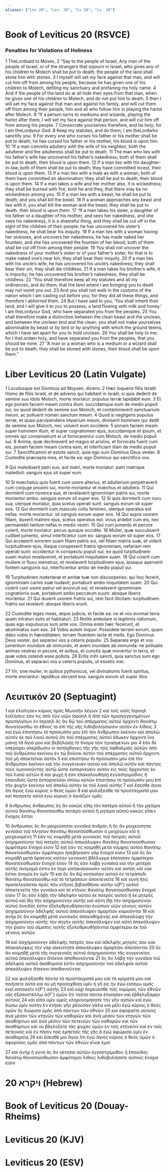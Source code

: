 ```yaml
---
aliases: ["Lev 20", "Lev. 20", "Lv 20", "Lv. 20"]
---
```



# Book of Leviticus 20 (RSVCE)

### Penalties for Violations of Holiness
1 TheLordsaid to Moses,
2 “Say to the people of Israel, Any man of the people of Israel, or of the strangers that sojourn in Israel, who gives any of his children to Molech shall be put to death; the people of the land shall stone him with stones.
3 I myself will set my face against that man, and will cut him off from among his people, because he has given one of his children to Molech, defiling my sanctuary and profaning my holy name.
4 And if the people of the land do at all hide their eyes from that man, when he gives one of his children to Molech, and do not put him to death,
5 then I will set my face against that man and against his family, and will cut them off from among their people, him and all who follow him in playing the harlot after Molech.
6 “If a person turns to mediums and wizards, playing the harlot after them, I will set my face against that person, and will cut him off from among his people.
7 Consecrate yourselves therefore, and be holy; for I am theLordyour God.
8 Keep my statutes, and do them; I am theLordwho sanctify you.
9 For every one who curses his father or his mother shall be put to death; he has cursed his father or his mother, his blood is upon him.
10 “If a man commits adultery with the wife of his neighbor, both the adulterer and the adulteress shall be put to death.
11 The man who lies with his father’s wife has uncovered his father’s nakedness; both of them shall be put to death, their blood is upon them.
12 If a man lies with his daughter-in-law, both of them shall be put to death; they have committed incest, their blood is upon them.
13 If a man lies with a male as with a woman, both of them have committed an abomination; they shall be put to death, their blood is upon them.
14 If a man takes a wife and her mother also, it is wickedness; they shall be burned with fire, both he and they, that there may be no wickedness among you.
15 If a man lies with a beast, he shall be put to death; and you shall kill the beast.
16 If a woman approaches any beast and lies with it, you shall kill the woman and the beast; they shall be put to death, their blood is upon them.
17 “If a man takes his sister, a daughter of his father or a daughter of his mother, and sees her nakedness, and she sees his nakedness, it is a shameful thing, and they shall be cut off in the sight of the children of their people; he has uncovered his sister’s nakedness, he shall bear his iniquity.
18 If a man lies with a woman having her sickness, and uncovers her nakedness, he has made naked her fountain, and she has uncovered the fountain of her blood; both of them shall be cut off from among their people.
19 You shall not uncover the nakedness of your mother’s sister or of your father’s sister, for that is to make naked one’s near kin; they shall bear their iniquity.
20 If a man lies with his uncle’s wife, he has uncovered his uncle’s nakedness; they shall bear their sin, they shall die childless.
21 If a man takes his brother’s wife, it is impurity; he has uncovered his brother’s nakedness, they shall be childless.
22 “You shall therefore keep all my statutes and all my ordinances, and do them; that the land where I am bringing you to dwell may not vomit you out.
23 And you shall not walk in the customs of the nation which I am casting out before you; for they did all these things, and therefore I abhorred them.
24 But I have said to you, ‘You shall inherit their land, and I will give it to you to possess, a land flowing with milk and honey.’ I am theLordyour God, who have separated you from the peoples.
25 You shall therefore make a distinction between the clean beast and the unclean, and between the unclean bird and the clean; you shall not make yourselves abominable by beast or by bird or by anything with which the ground teems, which I have set apart for you to hold unclean.
26 You shall be holy to me; for I theLordam holy, and have separated you from the peoples, that you should be mine.
27 “A man or a woman who is a medium or a wizard shall be put to death; they shall be stoned with stones, their blood shall be upon them.”


# Liber Leviticus 20 (Latin Vulgate)

1 Locutusque est Dominus ad Moysen, dicens:
2 Hæc loqueris filiis Israël: Homo de filiis Israël, et de advenis qui habitant in Israël, si quis dederit de semine suo idolo Moloch, morte moriatur: populus terræ lapidabit eum.
3 Et ego ponam faciem meam contra illum: succidamque eum de medio populi sui, eo quod dederit de semine suo Moloch, et contaminaverit sanctuarium meum, ac polluerit nomen sanctum meum.
4 Quod si negligens populus terræ, et quasi parvipendens imperium meum, dimiserit hominem qui dedit de semine suo Moloch, nec voluerit eum occidere:
5 ponam faciem meam super hominem illum, et super cognationem ejus, succidamque et ipsum, et omnes qui consenserunt ei ut fornicarentur cum Moloch, de medio populi sui.
6 Anima, quæ declinaverit ad magos et ariolos, et fornicata fuerit cum eis, ponam faciem meam contra eam, et interficiam illam de medio populi sui.
7 Sanctificamini et estote sancti, quia ego sum Dominus Deus vester.
8 Custodite præcepta mea, et facite ea: ego Dominus qui sanctifico vos.

9 Qui maledixerit patri suo, aut matri, morte moriatur: patri matrique maledixit: sanguis ejus sit super eum.

10 Si mœchatus quis fuerit cum uxore alterius, et adulterium perpetraverit cum conjuge proximi sui, morte moriantur et mœchus et adultera.
11 Qui dormierit cum noverca sua, et revelaverit ignominiam patris sui, morte moriantur ambo: sanguis eorum sit super eos.
12 Si quis dormierit cum nuru sua, uterque moriatur, quia scelus operati sunt: sanguis eorum sit super eos.
13 Qui dormierit cum masculo coitu femineo, uterque operatus est nefas: morte moriantur: sit sanguis eorum super eos.
14 Qui supra uxorem filiam, duxerit matrem ejus, scelus operatus est: vivus ardebit cum eis, nec permanebit tantum nefas in medio vestri.
15 Qui cum jumento et pecore coierit, morte moriatur: pecus quoque occidite.
16 Mulier, quæ succubuerit cuilibet jumento, simul interficietur cum eo: sanguis eorum sit super eos.
17 Qui acceperit sororem suam filiam patris sui, vel filiam matris suæ, et viderit turpitudinem ejus, illaque conspexerit fratris ignominiam, nefariam rem operati sunt: occidentur in conspectu populi sui, eo quod turpitudinem suam mutuo revelaverint, et portabunt iniquitatem suam.
18 Qui coierit cum muliere in fluxu menstruo, et revelaverit turpitudinem ejus, ipsaque aperuerit fontem sanguinis sui, interficientur ambo de medio populi sui.

19 Turpitudinem materteræ et amitæ tuæ non discooperies: qui hoc fecerit, ignominiam carnis suæ nudavit; portabunt ambo iniquitatem suam.
20 Qui coierit cum uxore patrui vel avunculi sui, et revelaverit ignominiam cognationis suæ, portabunt ambo peccatum suum: absque liberis morientur.
21 Qui duxerit uxorem fratris sui, rem facit illicitam: turpitudinem fratris sui revelavit: absque liberis erunt.

22 Custodite leges meas, atque judicia, et facite ea: ne et vos evomat terra quam intraturi estis et habitaturi.
23 Nolite ambulare in legitimis nationum, quas ego expulsurus sum ante vos. Omnia enim hæc fecerunt, et abominatus sum eas.
24 Vobis autem loquor. Possidete terram eorum, quam dabo vobis in hæreditatem, terram fluentem lacte et melle. Ego Dominus Deus vester, qui separavi vos a ceteris populis.
25 Separate ergo et vos jumentum mundum ab immundo, et avem mundam ab immunda: ne polluatis animas vestras in pecore, et avibus, et cunctis quæ moventur in terra, et quæ vobis ostendi esse polluta.
26 Eritis mihi sancti, quia sanctus sum ego Dominus, et separavi vos a ceteris populis, ut essetis mei.

27 Vir, sive mulier, in quibus pythonicus, vel divinationis fuerit spiritus, morte moriantur: lapidibus obruent eos: sanguis eorum sit super illos.


# Λευιτικόν 20 (Septuagint)

1 καὶ ἐλάλησεν κύριος πρὸς Μωυσῆν λέγων
2 καὶ τοῖς υἱοῖς Ισραηλ λαλήσεις ἐάν τις ἀπὸ τῶν υἱῶν Ισραηλ ἢ ἀπὸ τῶν προσγεγενημένων προσηλύτων ἐν Ισραηλ ὃς ἂν δῷ τοῦ σπέρματος αὐτοῦ ἄρχοντι θανάτῳ θανατούσθω τὸ ἔθνος τὸ ἐπὶ τῆς γῆς λιθοβολήσουσιν αὐτὸν ἐν λίθοις
3 καὶ ἐγὼ ἐπιστήσω τὸ πρόσωπόν μου ἐπὶ τὸν ἄνθρωπον ἐκεῖνον καὶ ἀπολῶ αὐτὸν ἐκ τοῦ λαοῦ αὐτοῦ ὅτι τοῦ σπέρματος αὐτοῦ ἔδωκεν ἄρχοντι ἵνα μιάνῃ τὰ ἅγιά μου καὶ βεβηλώσῃ τὸ ὄνομα τῶν ἡγιασμένων μοι
4 ἐὰν δὲ ὑπερόψει ὑπερίδωσιν οἱ αὐτόχθονες τῆς γῆς τοῖς ὀφθαλμοῖς αὐτῶν ἀπὸ τοῦ ἀνθρώπου ἐκείνου ἐν τῷ δοῦναι αὐτὸν τοῦ σπέρματος αὐτοῦ ἄρχοντι τοῦ μὴ ἀποκτεῖναι αὐτόν
5 καὶ ἐπιστήσω τὸ πρόσωπόν μου ἐπὶ τὸν ἄνθρωπον ἐκεῖνον καὶ τὴν συγγένειαν αὐτοῦ καὶ ἀπολῶ αὐτὸν καὶ πάντας τοὺς ὁμονοοῦντας αὐτῷ ὥστε ἐκπορνεύειν αὐτὸν εἰς τοὺς ἄρχοντας ἐκ τοῦ λαοῦ αὐτῶν
6 καὶ ψυχή ἣ ἐὰν ἐπακολουθήσῃ ἐγγαστριμύθοις ἢ ἐπαοιδοῖς ὥστε ἐκπορνεῦσαι ὀπίσω αὐτῶν ἐπιστήσω τὸ πρόσωπόν μου ἐπὶ τὴν ψυχὴν ἐκείνην καὶ ἀπολῶ αὐτὴν ἐκ τοῦ λαοῦ αὐτῆς
7 καὶ ἔσεσθε ἅγιοι ὅτι ἅγιος ἐγὼ κύριος ὁ θεὸς ὑμῶν
8 καὶ φυλάξεσθε τὰ προστάγματά μου καὶ ποιήσετε αὐτά ἐγὼ κύριος ὁ ἁγιάζων ὑμᾶς

9 ἄνθρωπος ἄνθρωπος ὃς ἂν κακῶς εἴπῃ τὸν πατέρα αὐτοῦ ἢ τὴν μητέρα αὐτοῦ θανάτῳ θανατούσθω πατέρα αὐτοῦ ἢ μητέρα αὐτοῦ κακῶς εἶπεν ἔνοχος ἔσται

10 ἄνθρωπος ὃς ἂν μοιχεύσηται γυναῖκα ἀνδρὸς ἢ ὃς ἂν μοιχεύσηται γυναῖκα τοῦ πλησίον θανάτῳ θανατούσθωσαν ὁ μοιχεύων καὶ ἡ μοιχευομένη
11 ἐάν τις κοιμηθῇ μετὰ γυναικὸς τοῦ πατρὸς αὐτοῦ ἀσχημοσύνην τοῦ πατρὸς αὐτοῦ ἀπεκάλυψεν θανάτῳ θανατούσθωσαν ἀμφότεροι ἔνοχοί εἰσιν
12 καὶ ἐάν τις κοιμηθῇ μετὰ νύμφης αὐτοῦ θανάτῳ θανατούσθωσαν ἀμφότεροι ἠσεβήκασιν γάρ ἔνοχοί εἰσιν
13 καὶ ὃς ἂν κοιμηθῇ μετὰ ἄρσενος κοίτην γυναικός βδέλυγμα ἐποίησαν ἀμφότεροι θανατούσθωσαν ἔνοχοί εἰσιν
14 ὃς ἐὰν λάβῃ γυναῖκα καὶ τὴν μητέρα αὐτῆς ἀνόμημά ἐστιν ἐν πυρὶ κατακαύσουσιν αὐτὸν καὶ αὐτάς καὶ οὐκ ἔσται ἀνομία ἐν ὑμῖν
15 καὶ ὃς ἂν δῷ κοιτασίαν αὐτοῦ ἐν τετράποδι θανάτῳ θανατούσθω καὶ τὸ τετράπουν ἀποκτενεῖτε
16 καὶ γυνή ἥτις προσελεύσεται πρὸς πᾶν κτῆνος βιβασθῆναι αὐτὴν ὑ{P'} αὐτοῦ ἀποκτενεῖτε τὴν γυναῖκα καὶ τὸ κτῆνος θανάτῳ θανατούσθωσαν ἔνοχοί εἰσιν
17 ὃς ἐὰν λάβῃ τὴν ἀδελφὴν αὐτοῦ ἐκ πατρὸς αὐτοῦ ἢ ἐκ μητρὸς αὐτοῦ καὶ ἴδῃ τὴν ἀσχημοσύνην αὐτῆς καὶ αὕτη ἴδῃ τὴν ἀσχημοσύνην αὐτοῦ ὄνειδός ἐστιν ἐξολεθρευθήσονται ἐνώπιον υἱῶν γένους αὐτῶν ἀσχημοσύνην ἀδελφῆς αὐτοῦ ἀπεκάλυψεν ἁμαρτίαν κομιοῦνται
18 καὶ ἀνήρ ὃς ἂν κοιμηθῇ μετὰ γυναικὸς ἀποκαθημένης καὶ ἀποκαλύψῃ τὴν ἀσχημοσύνην αὐτῆς τὴν πηγὴν αὐτῆς ἀπεκάλυψεν καὶ αὕτη ἀπεκάλυψεν τὴν ῥύσιν τοῦ αἵματος αὐτῆς ἐξολεθρευθήσονται ἀμφότεροι ἐκ τοῦ γένους αὐτῶν

19 καὶ ἀσχημοσύνην ἀδελφῆς πατρός σου καὶ ἀδελφῆς μητρός σου οὐκ ἀποκαλύψεις τὴν γὰρ οἰκειότητα ἀπεκάλυψεν ἁμαρτίαν ἀποίσονται
20 ὃς ἂν κοιμηθῇ μετὰ τῆς συγγενοῦς αὐτοῦ ἀσχημοσύνην τῆς συγγενείας αὐτοῦ ἀπεκάλυψεν ἄτεκνοι ἀποθανοῦνται
21 ὃς ἂν λάβῃ τὴν γυναῖκα τοῦ ἀδελφοῦ αὐτοῦ ἀκαθαρσία ἐστίν ἀσχημοσύνην τοῦ ἀδελφοῦ αὐτοῦ ἀπεκάλυψεν ἄτεκνοι ἀποθανοῦνται

22 καὶ φυλάξασθε πάντα τὰ προστάγματά μου καὶ τὰ κρίματά μου καὶ ποιήσετε αὐτά καὶ οὐ μὴ προσοχθίσῃ ὑμῖν ἡ γῆ εἰς ἣν ἐγὼ εἰσάγω ὑμᾶς ἐκεῖ κατοικεῖν ἐ{P'} αὐτῆς
23 καὶ οὐχὶ πορεύεσθε τοῖς νομίμοις τῶν ἐθνῶν οὓς ἐξαποστέλλω ἀ{F'} ὑμῶν ὅτι ταῦτα πάντα ἐποίησαν καὶ ἐβδελυξάμην αὐτούς
24 καὶ εἶπα ὑμῖν ὑμεῖς κληρονομήσατε τὴν γῆν αὐτῶν καὶ ἐγὼ δώσω ὑμῖν αὐτὴν ἐν κτήσει γῆν ῥέουσαν γάλα καὶ μέλι ἐγὼ κύριος ὁ θεὸς ὑμῶν ὃς διώρισα ὑμᾶς ἀπὸ πάντων τῶν ἐθνῶν
25 καὶ ἀφοριεῖτε αὐτοὺς ἀνὰ μέσον τῶν κτηνῶν τῶν καθαρῶν καὶ ἀνὰ μέσον τῶν κτηνῶν τῶν ἀκαθάρτων καὶ ἀνὰ μέσον τῶν πετεινῶν τῶν καθαρῶν καὶ τῶν ἀκαθάρτων καὶ οὐ βδελύξετε τὰς ψυχὰς ὑμῶν ἐν τοῖς κτήνεσιν καὶ ἐν τοῖς πετεινοῖς καὶ ἐν πᾶσιν τοῖς ἑρπετοῖς τῆς γῆς ἃ ἐγὼ ἀφώρισα ὑμῖν ἐν ἀκαθαρσίᾳ
26 καὶ ἔσεσθέ μοι ἅγιοι ὅτι ἐγὼ ἅγιος κύριος ὁ θεὸς ὑμῶν ὁ ἀφορίσας ὑμᾶς ἀπὸ πάντων τῶν ἐθνῶν εἶναι ἐμοί

27 καὶ ἀνὴρ ἢ γυνή ὃς ἂν γένηται αὐτῶν ἐγγαστρίμυθος ἢ ἐπαοιδός θανάτῳ θανατούσθωσαν ἀμφότεροι λίθοις λιθοβολήσατε αὐτούς ἔνοχοί εἰσιν


# 20 ויקרא (Hebrew)


# Book of Leviticus 20 (Douay-Rheims)


# Leviticus 20 (KJV)


# Leviticus 20 (ESV)

